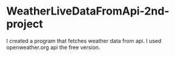 # WeatherLiveDataFromApi-2nd-project
I created a program that fetches weather data from api. I used openweather.org api the free version. 
